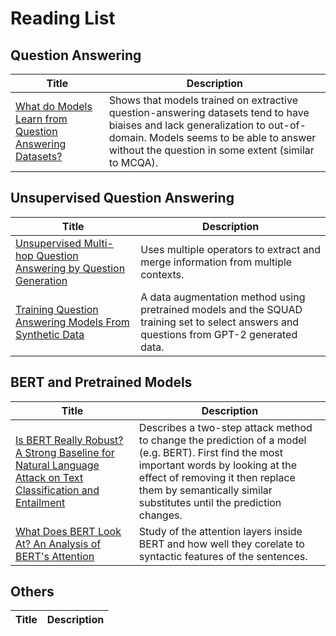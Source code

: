 # Reading List

## Question Answering

| Title | Description |
| --- | --- |
| [What do Models Learn from Question Answering Datasets?](https://arxiv.org/abs/2004.03490) | Shows that models trained on extractive question-answering datasets tend to have biaises and lack generalization to out-of-domain. Models seems to be able to answer without the question in some extent (similar to MCQA). |

## Unsupervised Question Answering

| Title | Description |
| --- | --- |
| [Unsupervised Multi-hop Question Answering by Question Generation](https://arxiv.org/abs/2010.12623) | Uses multiple operators to extract and merge information from multiple contexts. |
| [Training Question Answering Models From Synthetic Data](https://arxiv.org/abs/2002.09599) | A data augmentation method using pretrained models and the SQUAD training set to select answers and questions from GPT-2 generated data. |

## BERT and Pretrained Models

| Title | Description |
| --- | --- |
| [Is BERT Really Robust? A Strong Baseline for Natural Language Attack on Text Classification and Entailment](https://arxiv.org/abs/1907.11932) | Describes a two-step attack method to change the prediction of a model (e.g. BERT). First find the most important words by looking at the effect of removing it then replace them by semantically similar substitutes until the prediction changes. |
| [What Does BERT Look At? An Analysis of BERT's Attention](https://arxiv.org/abs/1906.04341) | Study of the attention layers inside BERT and how well they corelate to syntactic features of the sentences. |

## Others

| Title | Description |
| --- | --- |
